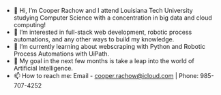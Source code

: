 - 👋 Hi, I’m Cooper Rachow and I attend Louisiana Tech University studying Computer Science with a concentration in big data and cloud computing!
- 👀 I’m interested in full-stack web development, robotic process automations, and any other ways to build my knowledge.
- 🌱 I’m currently learning about webscraping with Python and Robotic Process Automations with UiPath.
- 🤖 My goal in the next few months is take a leap into the world of Artificial Intelligence.
- 📫 How to reach me: Email - cooper.rachow@icloud.com | Phone: 985-707-4252

